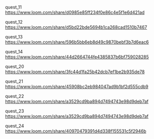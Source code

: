 quest_11  
https://www.loom.com/share/d0985e85ff234f0e86c4e5f1e6d421ad

quest_12  
https://www.loom.com/share/d5bd22bde5694b1ca268cad1510b7467

quest_13  
https://www.loom.com/share/596b5bb6eb8d49c9870bebf3b7d6eac6

quest_14  
https://www.loom.com/share/44d2664744fe4385837b6bf759028285

quest_20  
https://www.loom.com/share/3fc44d1fa25b42dcb7ef1be2b935de78

quest_21  
https://www.loom.com/share/45908bc2eb984047ad9b1bf2d555cdb9

quest_22  
https://www.loom.com/share/a3529cd9ba894d7494743e98d9deb7af

quest_23
https://www.loom.com/share/a3529cd9ba894d7494743e98d9deb7af

quest_24  
https://www.loom.com/share/40970479391d4d338f155531c5f2946b
